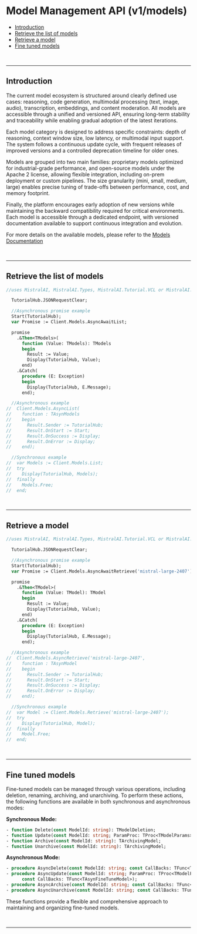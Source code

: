 # Model Management API (v1/models)

- [Introduction](#introduction)
- [Retrieve the list of models](#retrieve-the-list-of-models)
- [Retrieve a model](#retrieve-a-model)
- [Fine tuned models](#fine-tuned-models)


<br>

___

## Introduction

The current model ecosystem is structured around clearly defined use cases: reasoning, code generation, multimodal processing (text, image, audio), transcription, embeddings, and content moderation. All models are accessible through a unified and versioned API, ensuring long-term stability and traceability while enabling gradual adoption of the latest iterations.

Each model category is designed to address specific constraints: depth of reasoning, context window size, low latency, or multimodal input support. The system follows a continuous update cycle, with frequent releases of improved versions and a controlled deprecation timeline for older ones.

Models are grouped into two main families: proprietary models optimized for industrial-grade performance, and open-source models under the Apache 2 license, allowing flexible integration, including on-prem deployment or custom pipelines. The size granularity (mini, small, medium, large) enables precise tuning of trade-offs between performance, cost, and memory footprint.

Finally, the platform encourages early adoption of new versions while maintaining the backward compatibility required for critical environments. Each model is accessible through a dedicated endpoint, with versioned documentation available to support continuous integration and evolution.

For more details on the available models, please refer to the [Models Documentation](https://docs.mistral.ai/models/)

<br>

___

## Retrieve the list of models

```Pascal
//uses MistralAI, MistralAI.Types, MistralAI.Tutorial.VCL or MistralAI.Tutorial.FMX;

  TutorialHub.JSONRequestClear;

  //Asynchronous promise example
  Start(TutorialHub);
  var Promise := Client.Models.AsyncAwaitList;

  promise
    .&Then<TModels>(
      function (Value: TModels): TModels
      begin
        Result := Value;
        Display(TutorialHub, Value);
      end)
    .&Catch(
      procedure (E: Exception)
      begin
        Display(TutorialHub, E.Message);
      end);

  //Asynchronous example
//  Client.Models.AsyncList(
//    function : TAsynModels
//    begin
//      Result.Sender := TutorialHub;
//      Result.OnStart := Start;
//      Result.OnSuccess := Display;
//      Result.OnError := Display;
//    end);

  //Synchronous example
//  var Models := Client.Models.List;
//  try
//    Display(TutorialHub, Models);
//  finally
//    Models.Free;
//  end;
```

<br>

___

## Retrieve a model

```Pascal
//uses MistralAI, MistralAI.Types, MistralAI.Tutorial.VCL or MistralAI.Tutorial.FMX;

  TutorialHub.JSONRequestClear;

  //Asynchronous promise example
  Start(TutorialHub);
  var Promise := Client.Models.AsyncAwaitRetrieve('mistral-large-2407');

  promise
    .&Then<TModel>(
      function (Value: TModel): TModel
      begin
        Result := Value;
        Display(TutorialHub, Value);
      end)
    .&Catch(
      procedure (E: Exception)
      begin
        Display(TutorialHub, E.Message);
      end);

  //Asynchronous example
//  Client.Models.AsyncRetrieve('mistral-large-2407',
//    function : TAsynModel
//    begin
//      Result.Sender := TutorialHub;
//      Result.OnStart := Start;
//      Result.OnSuccess := Display;
//      Result.OnError := Display;
//    end);

  //Synchronous example
//  var Model := Client.Models.Retrieve('mistral-large-2407');
//  try
//    Display(TutorialHub, Model);
//  finally
//    Model.Free;
//  end;
```

<br>

___

## Fine tuned models

Fine-tuned models can be managed through various operations, including deletion, renaming, archiving, and unarchiving. To perform these actions, the following functions are available in both synchronous and asynchronous modes:

**Synchronous Mode:** 
```Pascal
- function Delete(const ModelId: string): TModelDeletion;
- function Update(const ModelId: string; ParamProc: TProc<TModelParams>): TFineTunedModel;
- function Archive(const ModelId: string): TArchivingModel;
- function Unarchive(const ModelId: string): TArchivingModel;
```

**Asynchronous Mode:** 
```Pascal
- procedure AsyncDelete(const ModelId: string; const CallBacks: TFunc<TAsynModelDeletion>);
- procedure AsyncUpdate(const ModelId: string; ParamProc: TProc<TModelParams>;
      const CallBacks: TFunc<TAsynFineTuneModel>);
- procedure AsyncArchive(const ModelId: string; const CallBacks: TFunc<TAsynArchivingModel>);
- procedure AsyncUnarchive(const ModelId: string; const CallBacks: TFunc<TAsynArchivingModel>);
```

These functions provide a flexible and comprehensive approach to maintaining and organizing fine-tuned models.


<br>

___

